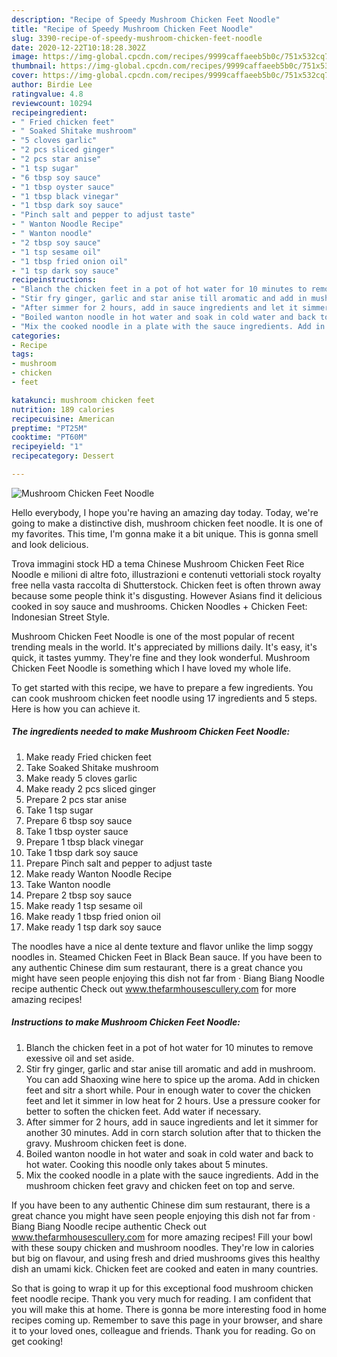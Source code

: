 ```yaml
---
description: "Recipe of Speedy Mushroom Chicken Feet Noodle"
title: "Recipe of Speedy Mushroom Chicken Feet Noodle"
slug: 3390-recipe-of-speedy-mushroom-chicken-feet-noodle
date: 2020-12-22T10:18:28.302Z
image: https://img-global.cpcdn.com/recipes/9999caffaeeb5b0c/751x532cq70/mushroom-chicken-feet-noodle-recipe-main-photo.jpg
thumbnail: https://img-global.cpcdn.com/recipes/9999caffaeeb5b0c/751x532cq70/mushroom-chicken-feet-noodle-recipe-main-photo.jpg
cover: https://img-global.cpcdn.com/recipes/9999caffaeeb5b0c/751x532cq70/mushroom-chicken-feet-noodle-recipe-main-photo.jpg
author: Birdie Lee
ratingvalue: 4.8
reviewcount: 10294
recipeingredient:
- " Fried chicken feet"
- " Soaked Shitake mushroom"
- "5 cloves garlic"
- "2 pcs sliced ginger"
- "2 pcs star anise"
- "1 tsp sugar"
- "6 tbsp soy sauce"
- "1 tbsp oyster sauce"
- "1 tbsp black vinegar"
- "1 tbsp dark soy sauce"
- "Pinch salt and pepper to adjust taste"
- " Wanton Noodle Recipe"
- " Wanton noodle"
- "2 tbsp soy sauce"
- "1 tsp sesame oil"
- "1 tbsp fried onion oil"
- "1 tsp dark soy sauce"
recipeinstructions:
- "Blanch the chicken feet in a pot of hot water for 10 minutes to remove exessive oil and set aside."
- "Stir fry ginger, garlic and star anise till aromatic and add in mushroom. You can add Shaoxing wine here to spice up the aroma. Add in chicken feet and sitr a short while. Pour in enough water to cover the chicken feet and let it simmer in low heat for 2 hours. Use a pressure cooker for better to soften the chicken feet. Add water if necessary."
- "After simmer for 2 hours, add in sauce ingredients and let it simmer for another 30 minutes. Add in corn starch solution after that to thicken the gravy. Mushroom chicken feet is done."
- "Boiled wanton noodle in hot water and soak in cold water and back to hot water. Cooking this noodle only takes about 5 minutes."
- "Mix the cooked noodle in a plate with the sauce ingredients. Add in the mushroom chicken feet gravy and chicken feet on top and serve."
categories:
- Recipe
tags:
- mushroom
- chicken
- feet

katakunci: mushroom chicken feet 
nutrition: 189 calories
recipecuisine: American
preptime: "PT25M"
cooktime: "PT60M"
recipeyield: "1"
recipecategory: Dessert

---
```



![Mushroom Chicken Feet Noodle](https://img-global.cpcdn.com/recipes/9999caffaeeb5b0c/751x532cq70/mushroom-chicken-feet-noodle-recipe-main-photo.jpg)

Hello everybody, I hope you're having an amazing day today. Today, we're going to make a distinctive dish, mushroom chicken feet noodle. It is one of my favorites. This time, I'm gonna make it a bit unique. This is gonna smell and look delicious.

Trova immagini stock HD a tema Chinese Mushroom Chicken Feet Rice Noodle e milioni di altre foto, illustrazioni e contenuti vettoriali stock royalty free nella vasta raccolta di Shutterstock. Chicken feet is often thrown away because some people think it&#39;s disgusting. However Asians find it delicious cooked in soy sauce and mushrooms. Chicken Noodles + Chicken Feet: Indonesian Street Style.

Mushroom Chicken Feet Noodle is one of the most popular of recent trending meals in the world. It's appreciated by millions daily. It's easy, it's quick, it tastes yummy. They're fine and they look wonderful. Mushroom Chicken Feet Noodle is something which I have loved my whole life.


To get started with this recipe, we have to prepare a few ingredients. You can cook mushroom chicken feet noodle using 17 ingredients and 5 steps. Here is how you can achieve it.

<!--inarticleads1-->

##### The ingredients needed to make Mushroom Chicken Feet Noodle:

1. Make ready  Fried chicken feet
1. Take  Soaked Shitake mushroom
1. Make ready 5 cloves garlic
1. Make ready 2 pcs sliced ginger
1. Prepare 2 pcs star anise
1. Take 1 tsp sugar
1. Prepare 6 tbsp soy sauce
1. Take 1 tbsp oyster sauce
1. Prepare 1 tbsp black vinegar
1. Take 1 tbsp dark soy sauce
1. Prepare Pinch salt and pepper to adjust taste
1. Make ready  Wanton Noodle Recipe
1. Take  Wanton noodle
1. Prepare 2 tbsp soy sauce
1. Make ready 1 tsp sesame oil
1. Make ready 1 tbsp fried onion oil
1. Make ready 1 tsp dark soy sauce


The noodles have a nice al dente texture and flavor unlike the limp soggy noodles in. Steamed Chicken Feet in Black Bean sauce. If you have been to any authentic Chinese dim sum restaurant, there is a great chance you might have seen people enjoying this dish not far from · Biang Biang Noodle recipe authentic Check out www.thefarmhousescullery.com for more amazing recipes! 

<!--inarticleads2-->

##### Instructions to make Mushroom Chicken Feet Noodle:

1. Blanch the chicken feet in a pot of hot water for 10 minutes to remove exessive oil and set aside.
1. Stir fry ginger, garlic and star anise till aromatic and add in mushroom. You can add Shaoxing wine here to spice up the aroma. Add in chicken feet and sitr a short while. Pour in enough water to cover the chicken feet and let it simmer in low heat for 2 hours. Use a pressure cooker for better to soften the chicken feet. Add water if necessary.
1. After simmer for 2 hours, add in sauce ingredients and let it simmer for another 30 minutes. Add in corn starch solution after that to thicken the gravy. Mushroom chicken feet is done.
1. Boiled wanton noodle in hot water and soak in cold water and back to hot water. Cooking this noodle only takes about 5 minutes.
1. Mix the cooked noodle in a plate with the sauce ingredients. Add in the mushroom chicken feet gravy and chicken feet on top and serve.


If you have been to any authentic Chinese dim sum restaurant, there is a great chance you might have seen people enjoying this dish not far from · Biang Biang Noodle recipe authentic Check out www.thefarmhousescullery.com for more amazing recipes! Fill your bowl with these soupy chicken and mushroom noodles. They&#39;re low in calories but big on flavour, and using fresh and dried mushrooms gives this healthy dish an umami kick. Chicken feet are cooked and eaten in many countries. 

So that is going to wrap it up for this exceptional food mushroom chicken feet noodle recipe. Thank you very much for reading. I am confident that you will make this at home. There is gonna be more interesting food in home recipes coming up. Remember to save this page in your browser, and share it to your loved ones, colleague and friends. Thank you for reading. Go on get cooking!
